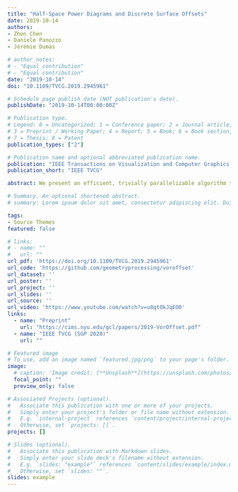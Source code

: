 ```yaml
---
title: "Half-Space Power Diagrams and Discrete Surface Offsets"
date: 2019-10-14
authors:
- Zhen Chen
- Daniele Panozzo
- Jérémie Dumas

# author_notes:
# - "Equal contribution"
# - "Equal contribution"
date: "2019-10-14"
doi: "10.1109/TVCG.2019.2945961"

# Schedule page publish date (NOT publication's date).
publishDate: "2019-10-14T00:00:00Z"

# Publication type.
# Legend: 0 = Uncategorized; 1 = Conference paper; 2 = Journal article;
# 3 = Preprint / Working Paper; 4 = Report; 5 = Book; 6 = Book section;
# 7 = Thesis; 8 = Patent
publication_types: ["2"]

# Publication name and optional abbreviated publication name.
publication: "IEEE Transactions on Visualization and Computer Graphics 2019 (Presentation in SGP 2020)"
publication_short: "IEEE TVCG"

abstract: We present an efficient, trivially parallelizable algorithm to compute offset surfaces of shapes discretized using a dexel data structure. Our algorithm is based on a two-stage sweeping procedure that is simple to implement and efficient, entirely avoiding volumetric distance field computations typical of existing methods. Our construction is based on properties of half-space power diagrams, where each seed is only visible by a half-space, which were never used before for the computation of surface offsets. The primary application of our method is interactive modeling for digital fabrication. Our technique enables a user to interactively process high-resolution models. It is also useful in a plethora of other geometry processing tasks requiring fast, approximate offsets, such as topology optimization, collision detection, and skeleton extraction. We present experimental timings, comparisons with previous approaches, and provide a reference implementation in the supplemental material.

# Summary. An optional shortened abstract.
# summary: Lorem ipsum dolor sit amet, consectetur adipiscing elit. Duis posuere tellus ac convallis placerat. Proin tincidunt magna sed ex sollicitudin condimentum.

tags:
- Source Themes
featured: false

# links:
# - name: ""
#   url: ""
url_pdf: 'https://doi.org/10.1109/TVCG.2019.2945961'
url_code: 'https://github.com/geometryprocessing/voroffset'
url_dataset: ''
url_poster: ''
url_project: ''
url_slides: ''
url_source: ''
url_video: 'https://www.youtube.com/watch?v=u8qtOkJqEO0'
links:
  - name: "Preprint"
    url: "https://cims.nyu.edu/gcl/papers/2019-VorOffset.pdf"
  - name: "IEEE TVCG (SGP 2020)"
    url: ""

# Featured image
# To use, add an image named `featured.jpg/png` to your page's folder. 
image:
  # caption: 'Image credit: [**Unsplash**](https://unsplash.com/photos/jdD8gXaTZsc)'
  focal_point: ""
  preview_only: false

# Associated Projects (optional).
#   Associate this publication with one or more of your projects.
#   Simply enter your project's folder or file name without extension.
#   E.g. `internal-project` references `content/project/internal-project/index.md`.
#   Otherwise, set `projects: []`.
projects: []

# Slides (optional).
#   Associate this publication with Markdown slides.
#   Simply enter your slide deck's filename without extension.
#   E.g. `slides: "example"` references `content/slides/example/index.md`.
#   Otherwise, set `slides: ""`.
slides: example
---
```

<!-- 
{{% callout note %}}
Click the *Cite* button above to demo the feature to enable visitors to import publication metadata into their reference management software.
{{% /callout %}}

{{% callout note %}}
Create your slides in Markdown - click the *Slides* button to check out the example.
{{% /callout %}}

Supplementary notes can be added here, including [code, math, and images](https://wowchemy.com/docs/writing-markdown-latex/). -->
